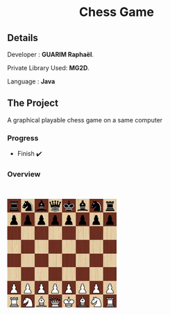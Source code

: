 <h1 align="center">Chess Game</h1>


## Details

Developer :       **GUARIM Raphaël**.

Private Library Used:       **MG2D**.

Language :      **Java**


## The Project

<p > A graphical playable chess game on a same computer  </p>

<h3> Progress </h3>

  - Finish ✔️


<h3> Overview </h3>


<br /> 

<img height="250" align="left" src="https://github.com/RaphaelGuarim/ChessGame/blob/main/Illustrations/doc1.png" alt="Illustration" /> <img height="250" align="center" src="https://github.com/RaphaelGuarim/ChessGame/blob/main/Illustrations/doc2.png" alt="Illustration" style="display:none;"/>
